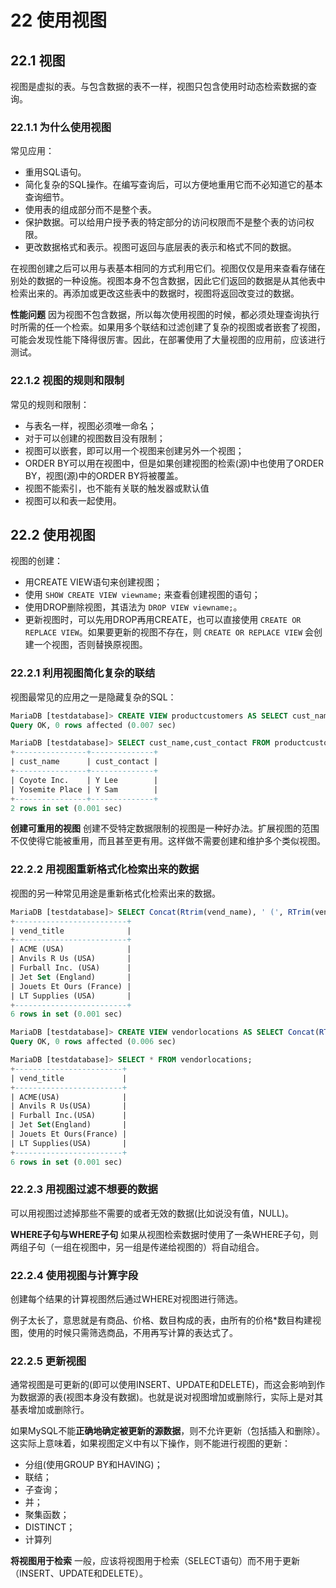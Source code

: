 # 22 使用视图

## 22.1 视图

视图是虚拟的表。与包含数据的表不一样，视图只包含使用时动态检索数据的查询。

### 22.1.1 为什么使用视图

常见应用：
* 重用SQL语句。
* 简化复杂的SQL操作。在编写查询后，可以方便地重用它而不必知道它的基本查询细节。
* 使用表的组成部分而不是整个表。
* 保护数据。可以给用户授予表的特定部分的访问权限而不是整个表的访问权限。
* 更改数据格式和表示。视图可返回与底层表的表示和格式不同的数据。

在视图创建之后可以用与表基本相同的方式利用它们。视图仅仅是用来查看存储在别处的数据的一种设施。视图本身不包含数据，因此它们返回的数据是从其他表中检索出来的。再添加或更改这些表中的数据时，视图将返回改变过的数据。

**性能问题** 因为视图不包含数据，所以每次使用视图的时候，都必须处理查询执行时所需的任一个检索。如果用多个联结和过滤创建了复杂的视图或者嵌套了视图，可能会发现性能下降得很厉害。因此，在部署使用了大量视图的应用前，应该进行测试。

### 22.1.2 视图的规则和限制

常见的规则和限制：
* 与表名一样，视图必须唯一命名；
* 对于可以创建的视图数目没有限制；
* 视图可以嵌套，即可以用一个视图来创建另外一个视图；
* ORDER BY可以用在视图中，但是如果创建视图的检索(源)中也使用了ORDER BY，视图(源)中的ORDER BY将被覆盖。
* 视图不能索引，也不能有关联的触发器或默认值
* 视图可以和表一起使用。

## 22.2 使用视图

视图的创建：
* 用CREATE VIEW语句来创建视图；
* 使用 `SHOW CREATE VIEW viewname;` 来查看创建视图的语句；
* 使用DROP删除视图，其语法为 `DROP VIEW viewname;`。
* 更新视图时，可以先用DROP再用CREATE，也可以直接使用 `CREATE OR REPLACE VIEW`。如果要更新的视图不存在，则 `CREATE OR REPLACE VIEW` 会创建一个视图，否则替换原视图。

### 22.2.1 利用视图简化复杂的联结

视图最常见的应用之一是隐藏复杂的SQL：

```SQL
MariaDB [testdatabase]> CREATE VIEW productcustomers AS SELECT cust_name,cust_contact,prod_id FROM customers,orders,orderitems WHERE customers.cust_id=orders.cust_id AND orderitems.order_num=orders.order_num;
Query OK, 0 rows affected (0.007 sec)

MariaDB [testdatabase]> SELECT cust_name,cust_contact FROM productcustomers WHERE prod_id='TNT2';
+----------------+--------------+
| cust_name      | cust_contact |
+----------------+--------------+
| Coyote Inc.    | Y Lee        |
| Yosemite Place | Y Sam        |
+----------------+--------------+
2 rows in set (0.001 sec)
```

**创建可重用的视图** 创建不受特定数据限制的视图是一种好办法。扩展视图的范围不仅使得它能被重用，而且甚至更有用。这样做不需要创建和维护多个类似视图。

### 22.2.2 用视图重新格式化检索出来的数据

视图的另一种常见用途是重新格式化检索出来的数据。

```SQL
MariaDB [testdatabase]> SELECT Concat(Rtrim(vend_name), ' (', RTrim(vend_country), ')') AS vend_title FROM vendors ORDER BY vend_name;
+-------------------------+
| vend_title              |
+-------------------------+
| ACME (USA)              |
| Anvils R Us (USA)       |
| Furball Inc. (USA)      |
| Jet Set (England)       |
| Jouets Et Ours (France) |
| LT Supplies (USA)       |
+-------------------------+
6 rows in set (0.001 sec)

MariaDB [testdatabase]> CREATE VIEW vendorlocations AS SELECT Concat(RTrim(vend_name), '(', RTrim(vend_country), ')') AS vend_title FROM vendors ORDER BY vend_name;
Query OK, 0 rows affected (0.006 sec)

MariaDB [testdatabase]> SELECT * FROM vendorlocations;
+------------------------+
| vend_title             |
+------------------------+
| ACME(USA)              |
| Anvils R Us(USA)       |
| Furball Inc.(USA)      |
| Jet Set(England)       |
| Jouets Et Ours(France) |
| LT Supplies(USA)       |
+------------------------+
6 rows in set (0.001 sec)
```

### 22.2.3 用视图过滤不想要的数据

可以用视图过滤掉那些不需要的或者无效的数据(比如说没有值，NULL)。

**WHERE子句与WHERE子句** 如果从视图检索数据时使用了一条WHERE子句，则两组子句（一组在视图中，另一组是传递给视图的）将自动组合。 

### 22.2.4 使用视图与计算字段

创建每个结果的计算视图然后通过WHERE对视图进行筛选。

例子太长了，意思就是有商品、价格、数目构成的表，由所有的价格*数目构建视图，使用的时候只需筛选商品，不用再写计算的表达式了。

### 22.2.5 更新视图

通常视图是可更新的(即可以使用INSERT、UPDATE和DELETE)，而这会影响到作为数据源的表(视图本身没有数据)。也就是说对视图增加或删除行，实际上是对其基表增加或删除行。

如果MySQL不能**正确地确定被更新的源数据**，则不允许更新（包括插入和删除）。这实际上意味着，如果视图定义中有以下操作，则不能进行视图的更新：
* 分组(使用GROUP BY和HAVING)；
* 联结；
* 子查询；
* 并；
* 聚集函数；
* DISTINCT；
* 计算列

**将视图用于检索** 一般，应该将视图用于检索（SELECT语句）而不用于更新（INSERT、UPDATE和DELETE）。


